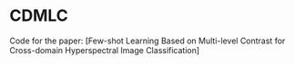 # CDMLC
Code for the paper: [Few-shot Learning Based on Multi-level Contrast for Cross-domain Hyperspectral Image Classification]

